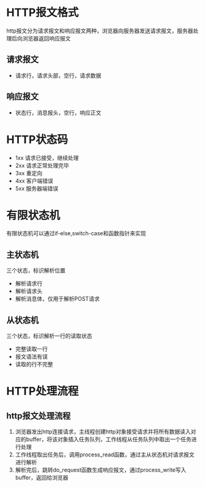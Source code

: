 HTTP报文格式
====
http报文分为请求报文和响应报文两种，浏览器向服务器发送请求报文，服务器处理后向浏览器返回响应报文

请求报文
---
- 请求行，请求头部，空行，请求数据

响应报文
---
- 状态行，消息报头，空行，响应正文

HTTP状态码
===
- 1xx 请求已接受，继续处理
- 2xx 请求正常处理完毕
- 3xx 重定向
- 4xx 客户端错误
- 5xx 服务器端错误

有限状态机
===
有限状态机可以通过if-else,switch-case和函数指针来实现

主状态机
---
三个状态，标识解析位置
- 解析请求行
- 解析请求头
- 解析消息体，仅用于解析POST请求

从状态机
---
三个状态，标识解析一行的读取状态
- 完整读取一行
- 报文语法有误
- 读取的行不完整



HTTP处理流程
====

http报文处理流程
---
1. 浏览器发出http连接请求，主线程创建http对象接受请求并将所有数据读入对应的buffer，将该对象插入任务队列，工作线程从任务队列中取出一个任务进行处理
2. 工作线程取出任务后，调用process_read函数，通过主从状态机对请求报文进行解析
3. 解析完后，跳转do_request函数生成响应报文，通过process_write写入buffer，返回给浏览器



